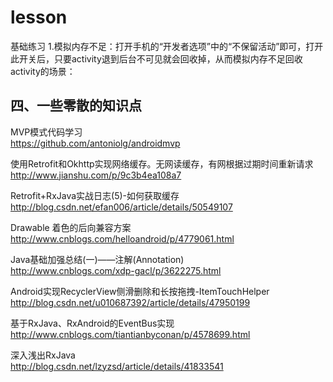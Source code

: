# lesson
基础练习
1.模拟内存不足：打开手机的“开发者选项”中的“不保留活动”即可，打开此开关后，只要activity退到后台不可见就会回收掉，从而模拟内存不足回收activity的场景：


## 四、一些零散的知识点 ##

MVP模式代码学习<br>https://github.com/antoniolg/androidmvp</br>

使用Retrofit和Okhttp实现网络缓存。无网读缓存，有网根据过期时间重新请求<br>http://www.jianshu.com/p/9c3b4ea108a7</br>

Retrofit+RxJava实战日志(5)-如何获取缓存<br>http://blog.csdn.net/efan006/article/details/50549107</br>

Drawable 着色的后向兼容方案<br>http://www.cnblogs.com/helloandroid/p/4779061.html</br>

Java基础加强总结(一)——注解(Annotation)<br>http://www.cnblogs.com/xdp-gacl/p/3622275.html</br>

Android实现RecyclerView侧滑删除和长按拖拽-ItemTouchHelper<br>http://blog.csdn.net/u010687392/article/details/47950199</br>

基于RxJava、RxAndroid的EventBus实现<br>http://www.cnblogs.com/tiantianbyconan/p/4578699.html</br>

深入浅出RxJava<br>http://blog.csdn.net/lzyzsd/article/details/41833541</br>
